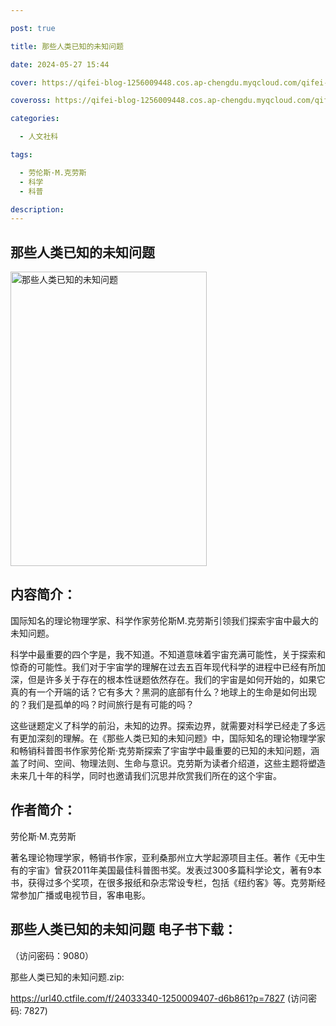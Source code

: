 ```yaml
---

post: true

title: 那些人类已知的未知问题

date: 2024-05-27 15:44

cover: https://qifei-blog-1256009448.cos.ap-chengdu.myqcloud.com/qifei-blog/6606c0cc9f345e8d03851bfe.jpg

coveross: https://qifei-blog-1256009448.cos.ap-chengdu.myqcloud.com/qifei-blog/6606c0cc9f345e8d03851bfe.jpg

categories:

  - 人文社科

tags:

  - 劳伦斯·M.克劳斯
  - 科学
  - 科普

description:
---
```


## 那些人类已知的未知问题
<img alt="那些人类已知的未知问题 " class="aligncenter loaded" data-was-processed="true" decoding="async" fetchpriority="high" height="471" src="https://qifei-blog-1256009448.cos.ap-chengdu.myqcloud.com/qifei-blog/6606c0cc9f345e8d03851bfe.jpg" style="cursor: zoom-in;" width="314"/>

## 内容简介：

国际知名的理论物理学家、科学作家劳伦斯M.克劳斯引领我们探索宇宙中最大的未知问题。

科学中最重要的四个字是，我不知道。不知道意味着宇宙充满可能性，关于探索和惊奇的可能性。我们对于宇宙学的理解在过去五百年现代科学的进程中已经有所加深，但是许多关于存在的根本性谜题依然存在。我们的宇宙是如何开始的，如果它真的有一个开端的话？它有多大？黑洞的底部有什么？地球上的生命是如何出现的？我们是孤单的吗？时间旅行是有可能的吗？

这些谜题定义了科学的前沿，未知的边界。探索边界，就需要对科学已经走了多远有更加深刻的理解。在《那些人类已知的未知问题》中，国际知名的理论物理学家和畅销科普图书作家劳伦斯·克劳斯探索了宇宙学中最重要的已知的未知问题，涵盖了时间、空间、物理法则、生命与意识。克劳斯为读者介绍道，这些主题将塑造未来几十年的科学，同时也邀请我们沉思并欣赏我们所在的这个宇宙。

## 作者简介：

劳伦斯·M.克劳斯

著名理论物理学家，畅销书作家，亚利桑那州立大学起源项目主任。著作《无中生有的宇宙》曾获2011年美国最佳科普图书奖。发表过300多篇科学论文，著有9本书，获得过多个奖项，在很多报纸和杂志常设专栏，包括《纽约客》等。克劳斯经常参加广播或电视节目，客串电影。

## 那些人类已知的未知问题 电子书下载：

 （访问密码：9080）

那些人类已知的未知问题.zip: 

https://url40.ctfile.com/f/24033340-1250009407-d6b861?p=7827 (访问密码: 7827)
